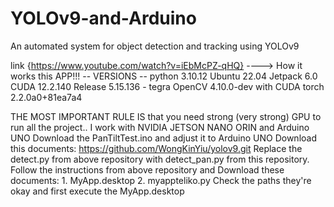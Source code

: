 # YOLOv9-and-Arduino
An automated system for object detection and tracking using YOLOv9

link {https://www.youtube.com/watch?v=iEbMcPZ-qHQ}  ----> How it works this APP!!!
-- VERSIONS --
python 3.10.12
Ubuntu 22.04 Jetpack 6.0
CUDA 12.2.140
Release 5.15.136 - tegra
OpenCV 4.10.0-dev with CUDA 
torch 2.2.0a0+81ea7a4


THE MOST IMPORTANT RULE IS  that you need strong (very strong) GPU to run all the project..
I work with NVIDIA JETSON NANO ORIN and Arduino UNO 
Download the PanTiltTest.ino and adjust it to Arduino UNO
Download this documents: https://github.com/WongKinYiu/yolov9.git
Replace the detect.py from above repository with detect_pan.py from this repository.
Follow the instructions from above repository and Download these documents: 1. MyApp.desktop 2. myappteliko.py
Check the paths they're okay and first execute the MyApp.desktop
